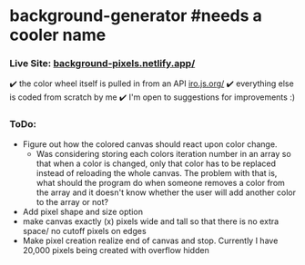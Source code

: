 # background-generator #needs a cooler name
### Live Site: <a href="https://background-pixels.netlify.app/" target="_blank">background-pixels.netlify.app/</a>

✔️ the color wheel itself is pulled in from an API  <a href="https://iro.js.org/" target="_blank">iro.js.org/</a>
✔️ everything else is coded from scratch by me
✔️ I'm open to suggestions for improvements :)

### ToDo:
* Figure out how the colored canvas should react upon color change. 
    * Was considering storing each colors iteration number in an array so that when a color is changed, only that color has to be replaced instead of reloading the whole canvas. The problem with that is, what should the program do when someone removes a color from the array and it doesn't know whether the user will add another color to the array or not? 
* Add pixel shape and size option
* make canvas exactly (x) pixels wide and tall so that there is no extra space/ no cutoff pixels on edges
* Make pixel creation realize end of canvas and stop. Currently I have 20,000 pixels being created with overflow hidden